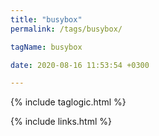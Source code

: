 ```yaml
---
title: "busybox"
permalink: /tags/busybox/

tagName: busybox

date: 2020-08-16 11:53:54 +0300

---
```


{% include taglogic.html %}

{% include links.html %}
